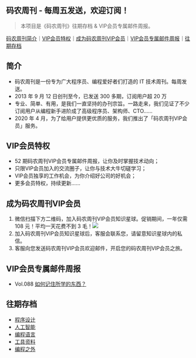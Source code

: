 ## 码农周刊 - 每周五发送，欢迎订阅！

> 本项目是《码农周刊》往期存档 & VIP会员专属邮件周报。

[码农周刊简介](#简介)｜[VIP会员特权](#VIP会员特权)｜[成为码农周刊VIP会员](#成为码农周刊VIP会员)｜[VIP会员专属邮件周报](#VIP会员专属邮件周报)｜[往期存档](#往期存档) 

## 简介
- 码农周刊是一份专为广大程序员、编程爱好者们打造的 IT 技术周刊。每周发送。
- 2013 年 9 月 12 日创刊至今，已发送 300 多期，订阅用户超 20 万
- 专业、简单、有用，是我们一直坚持的办刊宗旨。一路走来，我们见证了不少订阅用户从编程新手进阶成了高级程序员、架构师、CTO……
- 2020 年 4 月，为了给用户提供更优质的服务，我们推出了「码农周刊VIP会员」服务。

## VIP会员特权
- 52 期码农周刊VIP会员专属邮件周报，让你及时掌握技术动向；
- 只限VIP会员加入的交流圈子，让你与技术大牛切磋学习；
- VIP会员独享的工作机会，为你介绍好公司的好机会；
- 更多会员特权，持续更新……

## 成为码农周刊VIP会员
1. 微信扫描下方二维码，加入码农周刊VIP会员知识星球。促销期间，一年仅需 108 元！平均一天花费不到 3 毛！<img src="https://img.toutiao.io/ads/vip_github.jpeg">
2. 加入码农周刊VIP会员知识星球后，客服会联系您，请留意知识星球内的私信。
3. 客服向您发送码农周刊VIP会员欢迎邮件，开启您的码农周刊VIP会员之旅。

## VIP会员专属邮件周报
- Vol.088 [如何记住所学的东西？](docs/vol.088.md)

## 往期存档
- [程序设计](archives/architecture.md#程序设计)
- [人工智能](archives/ai.md#人工智能)
- [编程语言](archives/language.md#编程语言)
- [工具资料](archives/tool.md#工具资料)
- [编程之外](archives/other.md#编程之外) 

